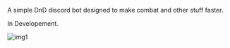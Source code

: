 A simple DnD discord bot designed to make combat and other stuff faster.

In Developement.

![img1](https://i.postimg.cc/QNqQYh4G/istockphoto-1317314479-612x612.jpg)
